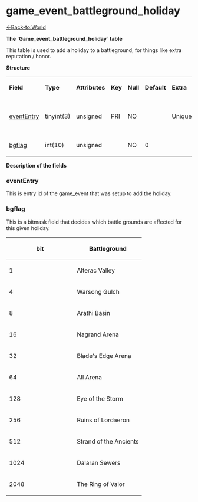 # game\_event\_battleground\_holiday

[<-Back-to:World](database-world.md)

**The \`Game\_event\_battleground\_holiday\` table**

This table is used to add a holiday to a battleground, for things like extra reputation / honor.

**Structure**

<table>
<colgroup>
<col width="12%" />
<col width="12%" />
<col width="12%" />
<col width="12%" />
<col width="12%" />
<col width="12%" />
<col width="12%" />
<col width="12%" />
</colgroup>
<tbody>
<tr class="odd">
<td><p><strong>Field</strong></p></td>
<td><p><strong>Type</strong></p></td>
<td><p><strong>Attributes</strong></p></td>
<td><p><strong>Key</strong></p></td>
<td><p><strong>Null</strong></p></td>
<td><p><strong>Default</strong></p></td>
<td><p><strong>Extra</strong></p></td>
<td><p><strong>Comment</strong></p></td>
</tr>
<tr class="even">
<td><p><a href="#game_event_battleground_holiday-eventEntry">eventEntry</a></p></td>
<td><p>tinyint(3)</p></td>
<td><p>unsigned</p></td>
<td><p>PRI</p></td>
<td><p>NO</p></td>
<td><p> </p></td>
<td><p>Unique</p></td>
<td><p>Entry of the game event</p></td>
</tr>
<tr class="odd">
<td><p><a href="#game_event_battleground_holiday-bgflag">bgflag</a></p></td>
<td><p>int(10)</p></td>
<td><p>unsigned</p></td>
<td><p> </p></td>
<td><p>NO</p></td>
<td><p>0</p></td>
<td><p> </p></td>
<td><p> </p></td>
</tr>
</tbody>
</table>

**Description of the fields**

### eventEntry

This is entry id of the game\_event that was setup to add the holiday.

### bgflag

This is a bitmask field that decides which battle grounds are affected for this given holiday.

<table>
<colgroup>
<col width="50%" />
<col width="50%" />
</colgroup>
<thead>
<tr class="header">
<th><p>bit</p></th>
<th><p>Battleground</p></th>
</tr>
</thead>
<tbody>
<tr class="odd">
<td><p>1</p></td>
<td><p>Alterac Valley</p></td>
</tr>
<tr class="even">
<td><p>4</p></td>
<td><p>Warsong Gulch</p></td>
</tr>
<tr class="odd">
<td><p>8</p></td>
<td><p>Arathi Basin</p></td>
</tr>
<tr class="even">
<td><p>16</p></td>
<td><p>Nagrand Arena</p></td>
</tr>
<tr class="odd">
<td><p>32</p></td>
<td><p>Blade's Edge Arena</p></td>
</tr>
<tr class="even">
<td><p>64</p></td>
<td><p>All Arena</p></td>
</tr>
<tr class="odd">
<td><p>128</p></td>
<td><p>Eye of the Storm</p></td>
</tr>
<tr class="even">
<td><p>256</p></td>
<td><p>Ruins of Lordaeron</p></td>
</tr>
<tr class="odd">
<td><p>512</p></td>
<td><p>Strand of the Ancients</p></td>
</tr>
<tr class="even">
<td><p>1024</p></td>
<td><p>Dalaran Sewers</p></td>
</tr>
<tr class="odd">
<td><p>2048</p></td>
<td><p>The Ring of Valor</p></td>
</tr>
</tbody>
</table>



